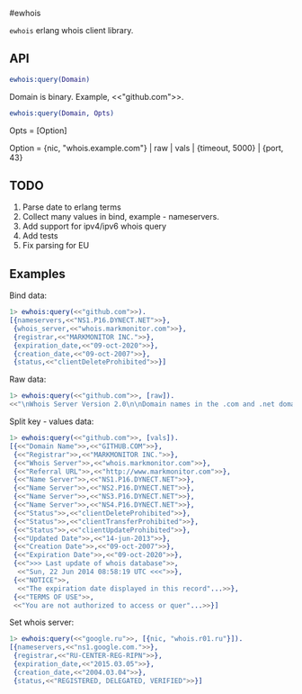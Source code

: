#ewhois

`ewhois` erlang whois client library.

API
---

```erlang
ewhois:query(Domain)
```

Domain is binary. Example, <<"github.com">>.

```erlang
ewhois:query(Domain, Opts)
```

Opts = [Option]

Option = {nic, "whois.example.com"} | raw | vals | {timeout, 5000} | {port, 43}

TODO
----
1. Parse date to erlang terms
2. Collect many values in bind, example - nameservers.
3. Add support for ipv4/ipv6 whois query
4. Add tests
5. Fix parsing for EU

Examples
--------

Bind data:

```erlang
1> ewhois:query(<<"github.com">>).
[{nameservers,<<"NS1.P16.DYNECT.NET">>},
 {whois_server,<<"whois.markmonitor.com">>},
 {registrar,<<"MARKMONITOR INC.">>},
 {expiration_date,<<"09-oct-2020">>},
 {creation_date,<<"09-oct-2007">>},
 {status,<<"clientDeleteProhibited">>}]
```

Raw data:

```erlang
1> ewhois:query(<<"github.com">>, [raw]).
<<"\nWhois Server Version 2.0\n\nDomain names in the .com and .net domains can now be registered\nwith many different compe"...>>
```

Split key - values data:

```erlang
1> ewhois:query(<<"github.com">>, [vals]).
[{<<"Domain Name">>,<<"GITHUB.COM">>},
 {<<"Registrar">>,<<"MARKMONITOR INC.">>},
 {<<"Whois Server">>,<<"whois.markmonitor.com">>},
 {<<"Referral URL">>,<<"http://www.markmonitor.com">>},
 {<<"Name Server">>,<<"NS1.P16.DYNECT.NET">>},
 {<<"Name Server">>,<<"NS2.P16.DYNECT.NET">>},
 {<<"Name Server">>,<<"NS3.P16.DYNECT.NET">>},
 {<<"Name Server">>,<<"NS4.P16.DYNECT.NET">>},
 {<<"Status">>,<<"clientDeleteProhibited">>},
 {<<"Status">>,<<"clientTransferProhibited">>},
 {<<"Status">>,<<"clientUpdateProhibited">>},
 {<<"Updated Date">>,<<"14-jun-2013">>},
 {<<"Creation Date">>,<<"09-oct-2007">>},
 {<<"Expiration Date">>,<<"09-oct-2020">>},
 {<<">>> Last update of whois database">>,
  <<"Sun, 22 Jun 2014 08:58:19 UTC <<<">>},
 {<<"NOTICE">>,
  <<"The expiration date displayed in this record"...>>},
 {<<"TERMS OF USE">>,
 <<"You are not authorized to access or quer"...>>}]
```

Set whois server:

```erlang
1> ewhois:query(<<"google.ru">>, [{nic, "whois.r01.ru"}]).
[{nameservers,<<"ns1.google.com.">>},
 {registrar,<<"RU-CENTER-REG-RIPN">>},
 {expiration_date,<<"2015.03.05">>},
 {creation_date,<<"2004.03.04">>},
 {status,<<"REGISTERED, DELEGATED, VERIFIED">>}]
```
